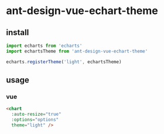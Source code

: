 # ant-design-vue-echart-theme

## install
```js
import echarts from 'echarts'
import echartsTheme from 'ant-design-vue-echart-theme'

echarts.registerTheme('light', echartsTheme)
```
## usage

### vue
```html
<chart
  :auto-resize="true"
  :options="options"
  theme="light" />
```
